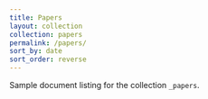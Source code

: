 ```yaml
---
title: Papers
layout: collection
collection: papers
permalink: /papers/
sort_by: date
sort_order: reverse
---
```


Sample document listing for the collection `_papers`.